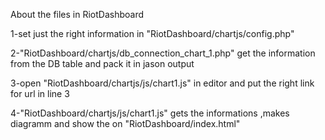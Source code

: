 About the files in RiotDashboard

1-set just the right information in "RiotDashboard/chartjs/config.php"

2-"RiotDashboard/chartjs/db_connection_chart_1.php" get the information from the DB table and pack it in jason output

3-open "RiotDashboard/chartjs/js/chart1.js" in editor and put the right link for url in line 3 

4-"RiotDashboard/chartjs/js/chart1.js" gets the informations ,makes diagramm and show the on "RiotDashboard/index.html"

